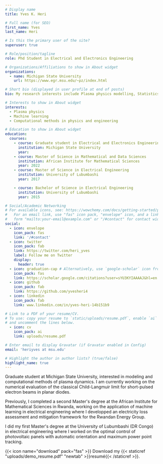 ```yaml
---
# Display name
title: Yves K. Heri

# Full name (for SEO)
first_name: Yves
last_name: Heri

# Is this the primary user of the site?
superuser: true

# Role/position/tagline
role: Phd Student in Electrical and Electronics Engineering

# Organizations/Affiliations to show in About widget
organizations:
  - name: Michigan State University
    url: https://www.egr.msu.edu/~pz/index.html

# Short bio (displayed in user profile at end of posts)
bio: My research interests include Plasma physics modelling, Statistics and Machine Learning and Computational methods in Engineering.

# Interests to show in About widget
interests:
  - Plasma physics
  - Machine learning
  - Computational methods in physics and engineering

# Education to show in About widget
education:
  courses:
    - course: Graduate student in Electrical and Electronics Engineering (First year) 
      institution: Michigan State University
      year: 
    - course: Master of Science in Mathematical and Data Sciences
      institution: African Institute for Mathematical Sciences
      year: 2022
    - course: Master of Science in Electrical Engineering 
      institution: University of Lubumbashi
      year: 2017

    - course: Bachelor of Science in Electrical Engineering
      institution: University of Lubumbashi
      year: 2015

# Social/Academic Networking
# For available icons, see: https://wowchemy.com/docs/getting-started/page-builder/#icons
#   For an email link, use "fas" icon pack, "envelope" icon, and a link in the
#   form "mailto:your-email@example.com" or "/#contact" for contact widget.
social:
  - icon: envelope
    icon_pack: fas
    link: '/#contact'
  - icon: twitter
    icon_pack: fab
    link: https://twitter.com/heri_yves
    label: Follow me on Twitter 
    display:
      header: true
  - icon: graduation-cap # Alternatively, use `google-scholar` icon from `ai` icon pack
    icon_pack: fas
    link: https://scholar.google.com/citations?user=sYU3KYIAAAAJ&hl=en
  - icon: github
    icon_pack: fab
    link: https://github.com/yvesheri4
  - icon: linkedin
    icon_pack: fab
    link: www.linkedin.com/in/yves-heri-14b151b9

# Link to a PDF of your resume/CV.
# To use: copy your resume to `static/uploads/resume.pdf`, enable `ai` icons in `params.yaml`,
# and uncomment the lines below.
  - icon: cv
    icon_pack: ai
    link: uploads/resume.pdf

# Enter email to display Gravatar (if Gravatar enabled in Config)
email: 'heriyves at msu.edu'

# Highlight the author in author lists? (true/false)
highlight_name: true
---
```


Graduate student at Michigan State University, interested in modeling and computational methods of plasma dynamics. I am currently working on the numerical evaluation of the classical Child-Langmuir limit for short-pulsed electron beams in planar diodes.

Previously, I completed a second Master's degree at the African Institute for Mathematical Sciences in Rwanda, working on the application of machine learning in electrical engineering where I developped an electricity loss assessment and mitigation framework for the Rwandan Energy Group.

I did my first Master's degree at the University of Lubumbashi (DR Congo) in electrical engineering where I worked on the optimal control of photovoltaic panels with automatic orientation and maximum power point tracking.

{{< icon name="download" pack="fas" >}} Download my {{< staticref "uploads/demo_resume.pdf" "newtab" >}}resumé{{< /staticref >}}.
